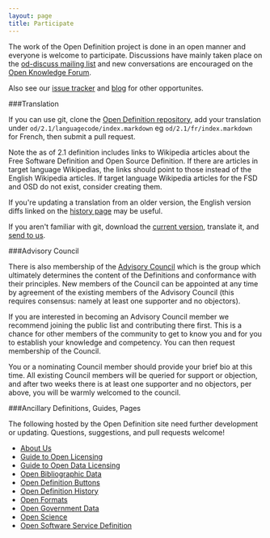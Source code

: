 ```yaml
---
layout: page
title: Participate
---
```


The work of the Open Definition project is done in an open manner and everyone is welcome to participate. Discussions have mainly taken place on the [od-discuss mailing list](http://lists.okfn.org/mailman/listinfo/od-discuss) and new conversations are encouraged on the [Open Knowledge Forum](https://discuss.okfn.org/c/projects/OpenDefinition).

Also see our [issue tracker](https://github.com/okfn/opendefinition/issues) and [blog](/update/) for other opportunites.

###Translation

If you can use git, clone the [Open Definition repository](https://github.com/okfn/opendefinition), add your translation under `od/2.1/languagecode/index.markdown` eg `od/2.1/fr/index.markdown` for French, then submit a pull request.

Note the as of 2.1 definition includes links to Wikipedia articles about the Free Software Definition and Open Source Definition. If there are articles in target language Wikipedias, the links should point to those instead of the English Wikipedia articles. If target language Wikipedia articles for the FSD and OSD do not exist, consider creating them.

If you're updating a translation from an older version, the English version diffs linked on the [history page](/history) may be useful.

If you aren't familiar with git, download the [current version](https://raw.githubusercontent.com/okfn/opendefinition/gh-pages/od/2.1/en/index.markdown), translate it, and [send to us](/contact).

###Advisory Council

There is also membership of the [Advisory Council](/advisory-council) which is the group which ultimately determines the content of the Definitions and conformance with their principles. New members of the Council can be appointed at any time by agreement of the existing members of the Advisory Council (this requires consensus: namely at least one supporter and no objectors).

If you are interested in becoming an Advisory Council member we recommend joining the public list and contributing there first. This is a chance for other members of the community to get to know you and for you to establish your knowledge and competency. You can then request membership of the Council.

You or a nominating Council member should provide your brief bio at this time. All existing Council members will be queried for support or objection, and after two weeks there is at least one supporter and no objectors, per above, you will be warmly welcomed to the council.

###Ancillary Definitions, Guides, Pages

The following hosted by the Open Definition site need further development or updating. Questions, suggestions, and pull requests welcome!

* [About Us](/about/)
* [Guide to Open Licensing](/guide/)
* [Guide to Open Data Licensing](/guide/data/)
* [Open Bibliographic Data](/bibliographic/)
* [Open Definition Buttons](/buttons/)
* [Open Definition History](/history/)
* [Open Formats](/ofd)
* [Open Government Data](/government)
* [Open Science](/science)
* [Open Software Service Definition](/ossd/)

